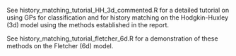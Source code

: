 See history_matching_tutorial_HH_3d_commented.R for a detailed tutorial on using GPs for classification and for history matching on the Hodgkin-Huxley (3d) model using the methods established in the report.

See history_matching_tutorial_fletcher_6d.R for a demonstration of these methods on the Fletcher (6d) model.
